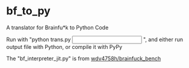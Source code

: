 # bf_to_py
A translator for Brainfu*k to Python Code

Run with "python trans.py <input bf file> <output py file>", and either run output file with Python, or compile it with PyPy

The "bf_interpreter_jit.py" is from [wdv4758h/brainfuck_bench](https://github.com/wdv4758h/brainfuck_bench)
